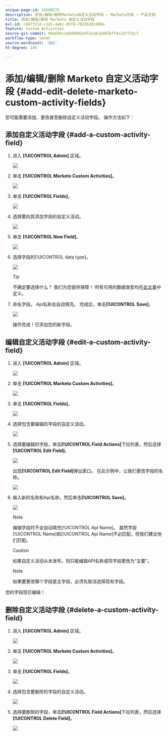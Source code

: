 ```yaml
---
unique-page-id: 10100275
description: 添加/编辑/删除Marketo自定义活动字段 — Marketo文档 — 产品文档
title: 添加/编辑/删除 Marketo 自定义活动字段
exl-id: cd47f21d-c1d1-4abc-85f8-7823b28cd98a
feature: Custom Activities
source-git-commit: 09a656c3a0d0002edfa1a61b987bff4c1dff33cf
workflow-type: tm+mt
source-wordcount: '262'
ht-degree: 14%

---
```


# 添加/编辑/删除 Marketo 自定义活动字段 {#add-edit-delete-marketo-custom-activity-fields}

您可能需要添加、更改甚至删除自定义活动字段。 操作方法如下：

## 添加自定义活动字段 {#add-a-custom-activity-field}

1. 进入 **[!UICONTROL Admin]** 区域。

   ![](assets/add-edit-delete-marketo-custom-activity-fields-1.png)

1. 单击 **[!UICONTROL Marketo Custom Activities]**。

   ![](assets/add-edit-delete-marketo-custom-activity-fields-2.png)

1. 单击 **[!UICONTROL Fields]**。

   ![](assets/add-edit-delete-marketo-custom-activity-fields-3.png)

1. 选择要向其添加字段的自定义活动。

   ![](assets/add-edit-delete-marketo-custom-activity-fields-4.png)

1. 单击 **[!UICONTROL New Field]**。

   ![](assets/add-edit-delete-marketo-custom-activity-fields-5.png)

1. 选择字段的[!UICONTROL data type]。

   ![](assets/add-edit-delete-marketo-custom-activity-fields-6.png)

   >[!TIP]
   >
   >不确定要选择什么？ 我们为您提供保障！ 所有可用的数据类型均在[此文章](/help/marketo/product-docs/administration/field-management/custom-field-type-glossary.md)中定义。

1. 命名字段。 Api名称会自动填充。 完成后，单击&#x200B;**[!UICONTROL Save]**。

   ![](assets/add-edit-delete-marketo-custom-activity-fields-7.png)

   操作完成！已添加您的新字段。

## 编辑自定义活动字段 {#edit-a-custom-activity-field}

1. 进入 **[!UICONTROL Admin]** 区域。

   ![](assets/add-edit-delete-marketo-custom-activity-fields-8.png)

1. 单击 **[!UICONTROL Marketo Custom Activities]**。

   ![](assets/add-edit-delete-marketo-custom-activity-fields-9.png)

1. 单击 **[!UICONTROL Fields]**。

   ![](assets/add-edit-delete-marketo-custom-activity-fields-10.png)

1. 选择包含要编辑的字段的自定义活动。

   ![](assets/add-edit-delete-marketo-custom-activity-fields-11.png)

1. 选择要编辑的字段，单击&#x200B;**[!UICONTROL Field Actions]**&#x200B;下拉列表，然后选择&#x200B;**[!UICONTROL Edit Field]**。

   ![](assets/add-edit-delete-marketo-custom-activity-fields-12.png)

   出现&#x200B;**[!UICONTROL Edit Field]**&#x200B;弹出窗口。 在此示例中，让我们更改字段的名称。

   ![](assets/add-edit-delete-marketo-custom-activity-fields-13.png)

1. 输入新的名称和Api名称，然后单击&#x200B;**[!UICONTROL Save]**。

   ![](assets/add-edit-delete-marketo-custom-activity-fields-14.png)

   >[!NOTE]
   >
   >编辑字段时不会自动填充[!UICONTROL Api Name]。 虽然字段[!UICONTROL Name]和[!UICONTROL Api Name]不必匹配，但我们建议他们匹配。

   >[!CAUTION]
   >
   >如果自定义活动从未发布，则只能编辑API名称或将字段更改为“主要”。

   >[!NOTE]
   >
   >如果要更改哪个字段是主字段，必须先取消选择现有字段。

您的字段现已编辑！

## 删除自定义活动字段 {#delete-a-custom-activity-field}

1. 进入 **[!UICONTROL Admin]** 区域。

   ![](assets/add-edit-delete-marketo-custom-activity-fields-15.png)

1. 单击 **[!UICONTROL Marketo Custom Activities]**。

   ![](assets/add-edit-delete-marketo-custom-activity-fields-16.png)

1. 单击 **[!UICONTROL Fields]**。

   ![](assets/add-edit-delete-marketo-custom-activity-fields-17.png)

1. 选择包含要删除的字段的自定义活动。

   ![](assets/add-edit-delete-marketo-custom-activity-fields-18.png)

1. 选择要删除的字段，单击&#x200B;**[!UICONTROL Field Actions]**&#x200B;下拉列表，然后选择&#x200B;**[!UICONTROL Delete Field]**。

   ![](assets/add-edit-delete-marketo-custom-activity-fields-19.png)
